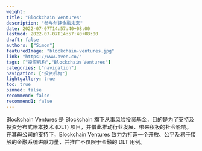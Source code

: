 ```yaml
---
weight: 
title: "Blockchain Ventures"
description: "参与创建金融未来"
date: 2022-07-07T14:57:40+08:00
lastmod: 2022-07-07T14:57:40+08:00
draft: false
authors: ["Simon"]
featuredImage: "blockchain-ventures.jpg"
link: "https://www.bven.co/"
tags: ["投资机构","Blockchain Ventures"]
categories: ["navigation"]
navigation: ["投资机构"]
lightgallery: true
toc: true
pinned: false
recommend: false
recommend1: false
---
```

Blockchain Ventures 是 Blockchain 旗下从事风险投资基金，目的是为了支持及投资分布式账本技术 (DLT) 项目，并借此推动行业发展、带来积极的社会影响。在其母公司的支持下，Blockchain Ventures 致力为打造一个开放、公平及易于接触的金融系统进献力量，并推广不仅限于金融的 DLT 用例。